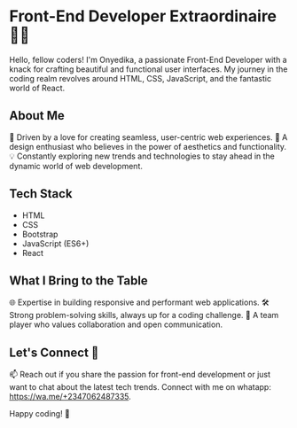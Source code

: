 # Front-End Developer Extraordinaire 👨‍💻

Hello, fellow coders! I'm Onyedika, a passionate Front-End Developer with a knack for crafting beautiful and functional user interfaces. My journey in the coding realm revolves around HTML, CSS, JavaScript, and the fantastic world of React.

## About Me

🚀 Driven by a love for creating seamless, user-centric web experiences.
🎨 A design enthusiast who believes in the power of aesthetics and functionality.
💡 Constantly exploring new trends and technologies to stay ahead in the dynamic world of web development.

## Tech Stack

- HTML
- CSS
- Bootstrap
- JavaScript (ES6+)
- React

## What I Bring to the Table

🌐 Expertise in building responsive and performant web applications.
🛠️ Strong problem-solving skills, always up for a coding challenge.
🤝 A team player who values collaboration and open communication.

## Let's Connect 🌟

📫 Reach out if you share the passion for front-end development or just want to chat about the latest tech trends.
Connect with me on 
whatapp: https://wa.me/+2347062487335.

Happy coding! 🚀

